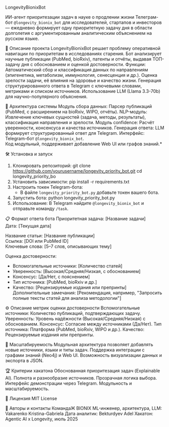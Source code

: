 LongevityBionixBot

ИИ-агент приоритезации задач в науке о продлении жизни 
Телеграм-бот `@longevity_bionix_bot` для исследователей, стартапов и инвесторов — ежедневно формирует одну приоритетную задачу дня в области долголетия с аргументированным аналитическим объяснением на русском языке.

🚀 Описание проекта
LongevityBionixBot решает проблему оперативной навигации по приоритетам в исследованиях старения. Бот анализирует научные публикации (PubMed, bioRxiv), патенты и отчёты, выдавая ТОП-задачу дня с обоснованием и оценкой достоверности.
Функции:
Автоматический сбор и классификация данных по направлениям (эпигенетика, метаболизм, иммунология, сенесценция и др.).
Оценка зрелости задачи, её влияния на здоровье и качество жизни.
Генерация структурированного ответа в Telegram с ключевыми словами, метриками и списком источников.
Использование LLM (Llama 3.3-70b) для научно-популярного объяснения.

🧩 Архитектура системы
Модуль сбора данных: Парсер публикаций (PubMed, с расширением на bioRxiv, WIPO, отчёты).
NLP-модуль: Извлечение ключевых сущностей (задача, методы, результаты), классификация направления и зрелости.
Модуль confidence: Расчёт уверенности, консенсуса и качества источников.
Генерация ответа: LLM формирует структурированный ответ для Telegram.
Интерфейс: Telegram-бот `@longevity_bionix_bot`.  
Код модульный, поддерживает добавление Web UI или графов знаний.*

🛠 Установка и запуск
1. Клонировать репозиторий:
   git clone https://github.com/yourusername/longevity_priority_bot.git
   cd longevity_priority_bo
2. Установить зависимости:
   pip install -r requirements.txt
3. Настроить токен Telegram-бота:
   - В файле `longevity_priority_bot.py` добавьте токен вашего бота.
4. Запустить бота:
   python longevity_priority_bot.py
5. Использование:
   В Telegram найдите `@longevity_bionix_bot` и отправьте команду `/task`.


📋 Формат ответа бота
Приоритетная задача: [Название задачи]  
Дата: [Текущая дата]  

Название статьи: [Название публикации]  
Ссылка: [DOI или PubMed ID]  
Ключевые слова: [5–7 слов, описывающих тему]  

Оценка достоверности:  
- Вспомогательные источники: [Количество статей]  
- Уверенность: [Высокая/Средняя/Низкая, с обоснованием]  
- Консенсус: [Да/Нет, с пояснением]  
- Тип источника: [PubMed, bioRxiv и др.]  
- Качество: [Рецензируемые издания или препринты]  
Дополнительные замечания: [Рекомендация, например, "Запросить полные тексты статей для анализа методологии"]  


⚙️ Описание метрик оценки достоверности
Вспомогательные источники: Количество публикаций, подтверждающих задачу.
Уверенность: Уровень надёжности (Высокая/Средняя/Низкая) с обоснованием.
Консенсус: Согласие между источниками (Да/Нет).
Тип источника: Платформа (PubMed, bioRxiv, WIPO и др.).
Качество: Рецензируемые издания или препринты.

🔄 Масштабируемость
Модульная архитектура позволяет добавлять новые источники, языки и типы задач.
Поддержка интеграции с графами знаний (Neo4j) и Web UI.
Возможность визуализации данных и экспорта в JSON.

🏆 Критерии хакатона
Обоснованная приоритезация задач (Explainable AI).
Полнота и разнообразие источников.
Прозрачная логика выбора.
Интерфейс демонстрации через Telegram.
Модульность и масштабируемость.

📜 Лицензия
MIT License

👤 Авторы и контакты
КомандаЖ BIONIX
ML-инженер, архитектура, LLM: Vakarenko Kristina-Gabriela
Дата аналитик: Bekturdyev Adel
Хакатон: Agentic AI x Longevity, июль 2025

